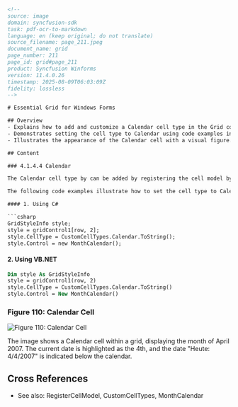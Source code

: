 ```html
<!-- 
source: image
domain: syncfusion-sdk
task: pdf-ocr-to-markdown
language: en (keep original; do not translate)
source_filename: page_211.jpeg
document_name: grid
page_number: 211
page_id: grid#page_211
product: Syncfusion Winforms
version: 11.4.0.26
timestamp: 2025-08-09T06:03:09Z
fidelity: lossless
-->

# Essential Grid for Windows Forms

## Overview
- Explains how to add and customize a Calendar cell type in the Grid control using the RegisterCellModel class.
- Demonstrates setting the cell type to Calendar using code examples in C# and VB.NET.
- Illustrates the appearance of the Calendar cell with a visual figure.

## Content

### 4.1.4.4 Calendar

The Calendar cell type by can be added by registering the cell model by using the RegisterCellModel class.

The following code examples illustrate how to set the cell type to Calendar.

#### 1. Using C#

```csharp
GridStyleInfo style;
style = gridControl1[row, 2];
style.CellType = CustomCellTypes.Calendar.ToString();
style.Control = new MonthCalendar();
```

#### 2. Using VB.NET

```vb
Dim style As GridStyleInfo
style = gridControl1(row, 2)
style.CellType = CustomCellTypes.Calendar.ToString()
style.Control = New MonthCalendar()
```

### Figure 110: Calendar Cell

![Figure 110: Calendar Cell](#image)

The image shows a Calendar cell within a grid, displaying the month of April 2007. The current date is highlighted as the 4th, and the date "Heute: 4/4/2007" is indicated below the calendar.

## Cross References
- See also: RegisterCellModel, CustomCellTypes, MonthCalendar

<!-- tags: [Syncfusion, Grid, Calendar, Cell Type, WinForms] keywords: [Calendar Cell, RegisterCellModel, CustomCellTypes, MonthCalendar, Grid, Windows Forms, Code Examples] -->
```